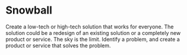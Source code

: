 # Snowball

Create a low-tech or high-tech solution that works for everyone. The solution could be a redesign of an 
existing solution or a completely new product or service. The sky is the limit. Identify a problem, and 
create a product or service that solves the problem.
